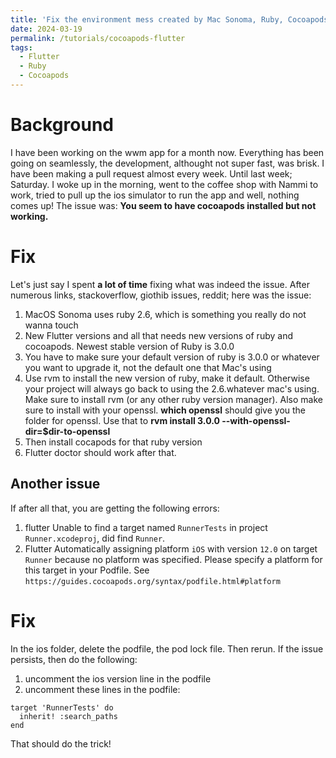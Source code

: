 ```yaml
---
title: 'Fix the environment mess created by Mac Sonoma, Ruby, Cocoapods and Flutter'
date: 2024-03-19
permalink: /tutorials/cocoapods-flutter
tags:
  - Flutter
  - Ruby
  - Cocoapods
---
```


# Background

I have been working on the wwm app for a month now. Everything has been going on seamlessly, the development, althought not super fast, was brisk. I have been making a pull request almost every week. Until last week; Saturday. I woke up in the morning, went to the coffee shop with Nammi to work, tried to pull up the ios simulator to run the app and well, nothing comes up! The issue was: **You seem to have cocoapods installed but not working.**

# Fix

Let's just say I spent **a lot of time** fixing what was indeed the issue. After numerous links, stackoverflow, giothib issues, reddit; here was the issue:

1. MacOS Sonoma uses ruby 2.6, which is something you really do not wanna touch
2. New Flutter versions and all that needs new versions of ruby and cocoapods. Newest stable version of Ruby is 3.0.0
3. You have to make sure your default version of ruby is 3.0.0 or whatever you want to upgrade it, not the default one that Mac's using
4. Use rvm to install the new version of ruby, make it default. Otherwise your project will always go back to using the 2.6.whatever mac's using. Make sure to install rvm (or any other ruby version manager). Also make sure to install with your openssl. **which openssl** should give you the folder for openssl. Use that to **rvm install 3.0.0 --with-openssl-dir=$dir-to-openssl**
5. Then install cocapods for that ruby version
6. Flutter doctor should work after that.

## Another issue

If after all that, you are getting the following errors:
1. flutter Unable to find a target named `RunnerTests` in project `Runner.xcodeproj`, did find `Runner`.
2. Flutter Automatically assigning platform `iOS` with version `12.0` on target `Runner` because no platform was specified. Please specify a platform for this target in your Podfile. See `https://guides.cocoapods.org/syntax/podfile.html#platform`

# Fix

In the ios folder, delete the podfile, the pod lock file. Then rerun. If the issue persists, then do the following:

1. uncomment the ios version line in the podfile
2. uncomment these lines in the podfile:   
```
target 'RunnerTests' do
  inherit! :search_paths
end
```
That should do the trick!